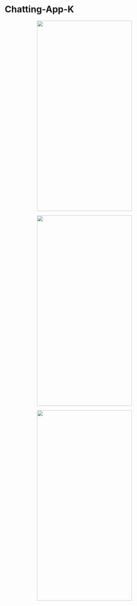 # Chatting-App-K


<p align="center"><img src="https://user-images.githubusercontent.com/91980956/156782010-110bf47d-eb8a-48b5-b038-e668e2eaa5e2.jpg" width="300" height="600" /></p>
<p align="center"><img src="https://user-images.githubusercontent.com/91980956/157474470-23a156cd-1722-4031-9540-f70289229a55.jpg" width="300" height="600" /></p>
<p align="center"><img src="https://user-images.githubusercontent.com/91980956/157474604-6791025c-5bc0-4484-9e29-8860b4a4ec52.jpg" width="300" height="600" /></p>




